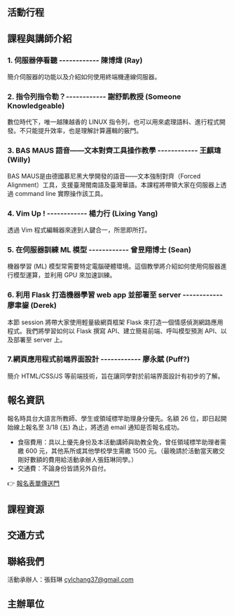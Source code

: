 
## 活動行程

## 課程與講師介紹

### 1. 伺服器停看聽 ------------ 陳博煒 (Ray)
簡介伺服器的功能以及介紹如何使用終端機連線伺服器。

### 2. 指令列指令勒？------------ 謝舒凱教授 (Someone Knowledgeable)
數位時代下，唯一越陳越香的 LINUX 指令列，也可以用來處理語料、進行程式開發。不只能提升效率，也是理解計算邏輯的竅門。

### 3. BAS MAUS 語音——文本對齊工具操作教學 ------------ 王麒瑋 (Willy)
BAS MAUS是由德國慕尼黑大學開發的語音——文本強制對齊（Forced Alignment）工具，支援臺灣閩南語及臺灣華語。本課程將帶領大家在伺服器上透過 command line 實際操作該工具。

### 4. Vim Up ! ------------ 楊力行 (Lixing Yang)
透過 Vim 程式編輯器來達到人鍵合一，所思即所打。

### 5. 在伺服器訓練 ML 模型 ------------ 曾昱翔博士 (Sean) 
機器學習 (ML) 模型常需要特定電腦硬體環境。這個教學將介紹如何使用伺服器進行模型運算，並利用 GPU 來加速訓練。 

### 6. 利用 Flask 打造機器學習 web app 並部署至 server ------------ 廖聿鋆 (Derek)
本節 session 將帶大家使用輕量級網頁框架 Flask 來打造一個情感偵測網路應用程式。我們將學習如何以 Flask 撰寫 API、建立簡易前端、呼叫模型預測 API、以及部署至 server 上。

### 7.網頁應用程式前端界面設計 ------------ 廖永賦 (Puff?)
簡介 HTML/CSS/JS 等前端技術，旨在讓同學對於前端界面設計有初步的了解。


## 報名資訊
報名時具台大語言所教師、學生或領域標竿助理身分優先。名額 26 位，即日起開始線上報名至 3/18 (五) 為止，將透過 email 通知是否報名成功。

- 食宿費用：具以上優先身份及本活動講師與助教全免，曾任領域標竿助理者需繳 600 元，其他系所或其他學校學生需繳 1500 元。（最晚請於活動當天繳交剛好數額的費用給活動承辦人張鈺琳同學。）
- 交通費：不論身份皆請另外自付。

👉 [報名表單傳送門](https://forms.gle/YJdMwUNXz4bgQQr27)


## 課程資源

## 交通方式

## 聯絡我們
活動承辦人：張鈺琳 cylchang37@gmail.com

## 主辦單位